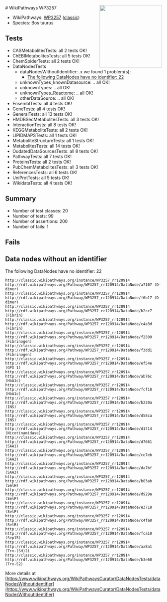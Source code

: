 <img style="float: right; width: 200px" src="https://upload.wikimedia.org/wikipedia/commons/thumb/8/83/Wplogo_with_text_500.png/640px-Wplogo_with_text_500.png" />
# WikiPathways WP3257

* WikiPathways: [WP3257](https://wikipathways.org/pathways/WP3257) ([classic](https://classic.wikipathways.org/instance/WP3257))
* Species: Bos taurus
## Tests
* CASMetabolitesTests: all 2 tests OK!
* ChEBIMetabolitesTests: all 5 tests OK!
* ChemSpiderTests: all 2 tests OK!
* DataNodesTests
    * dataNodesWithoutIdentifier: .x we found 1 problem(s):
        * [The following DataNodes have no identifier: 22](#8792c4b1)
    * unknownTypes_knownDatasource: .. all OK!
    * unknownTypes: .. all OK!
    * unknownTypes_Reactome: .. all OK!
    * otherDataSource: .. all OK!
* EnsemblTests: all 4 tests OK!
* GeneTests: all 4 tests OK!
* GeneralTests: all 13 tests OK!
* HMDBSecMetabolitesTests: all 3 tests OK!
* InteractionTests: all 8 tests OK!
* KEGGMetaboliteTests: all 2 tests OK!
* LIPIDMAPSTests: all 1 tests OK!
* MetaboliteStructureTests: all 1 tests OK!
* MetabolitesTests: all 14 tests OK!
* OudatedDataSourcesTests: all 8 tests OK!
* PathwayTests: all 7 tests OK!
* ProteinsTests: all 2 tests OK!
* PubChemMetabolitesTests: all 3 tests OK!
* ReferencesTests: all 6 tests OK!
* UniProtTests: all 5 tests OK!
* WikidataTests: all 4 tests OK!


## Summary

* Number of test classes: 20
* Number of tests: 99
* Number of assertions: 200
* Number of fails: 1

## Fails

<a name="8792c4b1" />

## Data nodes without an identifier

The following DataNodes have no identifier: 22
```
http://classic.wikipathways.org/instance/WP3257_rr120914 http://rdf.wikipathways.org/Pathway/WP3257_rr120914/DataNode/a7107 (D-dimer)
http://classic.wikipathways.org/instance/WP3257_rr120914 http://rdf.wikipathways.org/Pathway/WP3257_rr120914/DataNode/f6b17 (D-dimer)
http://classic.wikipathways.org/instance/WP3257_rr120914 http://rdf.wikipathways.org/Pathway/WP3257_rr120914/DataNode/b2cc7 (Fibrin)
http://classic.wikipathways.org/instance/WP3257_rr120914 http://rdf.wikipathways.org/Pathway/WP3257_rr120914/DataNode/c4a3d (Fibrin)
http://classic.wikipathways.org/instance/WP3257_rr120914 http://rdf.wikipathways.org/Pathway/WP3257_rr120914/DataNode/f2509 (Fibrinogen)
http://classic.wikipathways.org/instance/WP3257_rr120914 http://rdf.wikipathways.org/Pathway/WP3257_rr120914/DataNode/f3dd1 (Fibrinogen)
http://classic.wikipathways.org/instance/WP3257_rr120914 http://rdf.wikipathways.org/Pathway/WP3257_rr120914/DataNode/ef54e (GPX 1)
http://classic.wikipathways.org/instance/WP3257_rr120914 http://rdf.wikipathways.org/Pathway/WP3257_rr120914/DataNode/ab76c (HbA1c)
http://classic.wikipathways.org/instance/WP3257_rr120914 http://rdf.wikipathways.org/Pathway/WP3257_rr120914/DataNode/fcf18 (HbA1c)
http://classic.wikipathways.org/instance/WP3257_rr120914 http://rdf.wikipathways.org/Pathway/WP3257_rr120914/DataNode/b220a (INS)
http://classic.wikipathways.org/instance/WP3257_rr120914 http://rdf.wikipathways.org/Pathway/WP3257_rr120914/DataNode/d58ca (INS)
http://classic.wikipathways.org/instance/WP3257_rr120914 http://rdf.wikipathways.org/Pathway/WP3257_rr120914/DataNode/d1714 (Nicotinamidase)
http://classic.wikipathways.org/instance/WP3257_rr120914 http://rdf.wikipathways.org/Pathway/WP3257_rr120914/DataNode/d7661 (SAA1)
http://classic.wikipathways.org/instance/WP3257_rr120914 http://rdf.wikipathways.org/Pathway/WP3257_rr120914/DataNode/ce7eb (SAA2)
http://classic.wikipathways.org/instance/WP3257_rr120914 http://rdf.wikipathways.org/Pathway/WP3257_rr120914/DataNode/da7bf (SAA3)
http://classic.wikipathways.org/instance/WP3257_rr120914 http://rdf.wikipathways.org/Pathway/WP3257_rr120914/DataNode/b83ab (SelH)
http://classic.wikipathways.org/instance/WP3257_rr120914 http://rdf.wikipathways.org/Pathway/WP3257_rr120914/DataNode/d929a (SelP)
http://classic.wikipathways.org/instance/WP3257_rr120914 http://rdf.wikipathways.org/Pathway/WP3257_rr120914/DataNode/e3718 (SelP)
http://classic.wikipathways.org/instance/WP3257_rr120914 http://rdf.wikipathways.org/Pathway/WP3257_rr120914/DataNode/c4fa0 (SelR)
http://classic.wikipathways.org/instance/WP3257_rr120914 http://rdf.wikipathways.org/Pathway/WP3257_rr120914/DataNode/fca10 (Sep15)
http://classic.wikipathways.org/instance/WP3257_rr120914 http://rdf.wikipathways.org/Pathway/WP3257_rr120914/DataNode/aa8a1 (Trx-(SH)2)
http://classic.wikipathways.org/instance/WP3257_rr120914 http://rdf.wikipathways.org/Pathway/WP3257_rr120914/DataNode/b3e60 (Trx-S2)
```

More details at [https://www.wikipathways.org/WikiPathwaysCurator/DataNodesTests/dataNodesWithoutIdentifier](https://www.wikipathways.org/WikiPathwaysCurator/DataNodesTests/dataNodesWithoutIdentifier)

